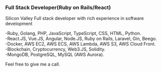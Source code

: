 ### Full Stack Developer(Ruby on Rails/React)

Silicon Valley Full stack developer with rich experience in software development      

-Ruby, Golang, PHP, JavaScript, TypeScript, CSS, HTML, Python.  
-React.JS, Vue.JS, Angular, Node.JS, Ruby on Rails, Laravel, Gin, Beego.  
-Docker, AWS EC2, AWS ECS, AWS Lambda, AWS S3, AWS Cloud Front.  
-Blockchain, Cryptocurrency, Web3.JS, Solidity.   
-MongoDB, PostgreSQL, MySQL (AWS Aurora).  

Feel free to give me a call.   

